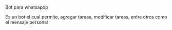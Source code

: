 Bot para whatsappp

Es un bot el cual permite, agregar tareas, modificar tareas, entre otros como el mensaje personal
